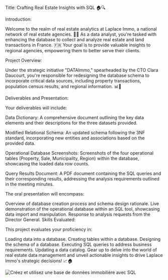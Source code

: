 Title: Crafting Real Estate Insights with SQL 🏠🔍

Introduction:

Welcome to the realm of real estate analytics at Laplace Immo, a national network of real estate agencies. 🏢💼 As a data analyst, you're tasked with enhancing the database to collect and analyze real estate and land transactions in France. 🇫🇷 Your goal is to provide valuable insights to regional agencies, empowering them to better serve their clients.

Project Overview:

Under the strategic initiative "DATAImmo," spearheaded by the CTO Clara Daucourt, you're responsible for redesigning the database schema to incorporate critical data sources, including property transactions, population census results, and regional information. 📊🏡

Deliverables and Presentation:

Your deliverables will include:

Data Dictionary: A comprehensive document outlining the key data elements and their descriptions for the three datasets provided.

Modified Relational Schema: An updated schema following the 3NF standard, incorporating new entities and associations based on the provided data.

Operational Database Screenshots: Screenshots of the four operational tables (Property, Sale, Municipality, Region) within the database, showcasing the loaded data row counts.

Query Results Document: A PDF document containing the SQL queries and their corresponding results, addressing the analysis requirements outlined in the meeting minutes.

The oral presentation will encompass:

Overview of database creation process and schema design rationale.
Live demonstration of the operational database within an SQL tool, showcasing data import and manipulation.
Response to analysis requests from the Director General.
Skills Evaluated:

This project evaluates your proficiency in:

Loading data into a database.
Creating tables within a database.
Designing the schema of a database.
Executing SQL queries to address business requirements.
Updating a data catalog.
Gear up to delve into the world of real estate data management and unveil actionable insights to drive Laplace Immo's strategic decisions! 📈🏠


![Créez et utilisez une base de données immobilière avec SQL](https://github.com/sarah140789/BDD_SQL/assets/81362799/aadf39d1-450a-4b25-9be0-399dc81089a8)



